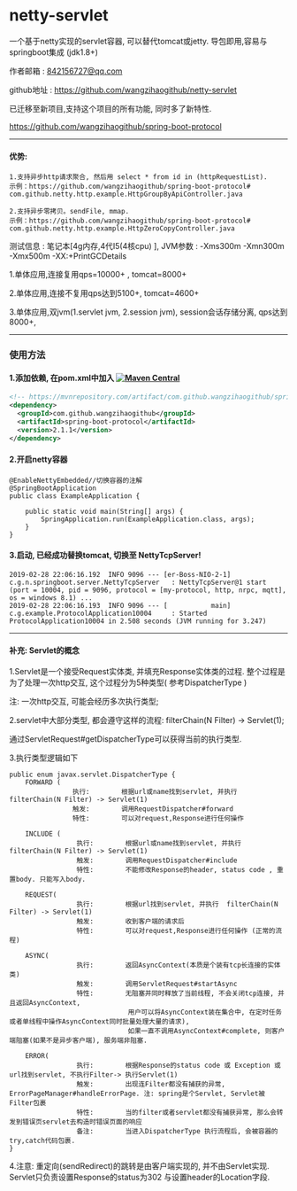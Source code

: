 # netty-servlet
一个基于netty实现的servlet容器, 可以替代tomcat或jetty. 导包即用,容易与springboot集成 (jdk1.8+)

作者邮箱 : 842156727@qq.com

github地址 : https://github.com/wangzihaogithub/netty-servlet

已迁移至新项目,支持这个项目的所有功能, 同时多了新特性.
 
https://github.com/wangzihaogithub/spring-boot-protocol

---

#### 优势:

    1.支持异步http请求聚合, 然后用 select * from id in (httpRequestList). 
    示例：https://github.com/wangzihaogithub/spring-boot-protocol# com.github.netty.http.example.HttpGroupByApiController.java
    
    2.支持异步零拷贝。sendFile, mmap. 
    示例：https://github.com/wangzihaogithub/spring-boot-protocol# com.github.netty.http.example.HttpZeroCopyController.java
    
    
测试信息 : 笔记本[4g内存,4代I5(4核cpu) ], JVM参数 : -Xms300m -Xmn300m -Xmx500m -XX:+PrintGCDetails

1.单体应用,连接复用qps=10000+ , tomcat=8000+

2.单体应用,连接不复用qps达到5100+, tomcat=4600+

3.单体应用,双jvm(1.servlet jvm, 2.session jvm), session会话存储分离, qps达到8000+, 
 

----

### 使用方法

#### 1.添加依赖, 在pom.xml中加入 [![Maven Central](https://maven-badges.herokuapp.com/maven-central/com.github.wangzihaogithub/spring-boot-protocol/badge.svg)](https://search.maven.org/search?q=g:com.github.wangzihaogithub%20AND%20a:spring-boot-protocol)

```xml
<!-- https://mvnrepository.com/artifact/com.github.wangzihaogithub/spring-boot-protocol -->
<dependency>
  <groupId>com.github.wangzihaogithub</groupId>
  <artifactId>spring-boot-protocol</artifactId>
  <version>2.1.1</version>
</dependency>
```
	
#### 2.开启netty容器

    @EnableNettyEmbedded//切换容器的注解
    @SpringBootApplication
    public class ExampleApplication {
    
        public static void main(String[] args) {
            SpringApplication.run(ExampleApplication.class, args);
        }
    }

#### 3.启动, 已经成功替换tomcat, 切换至 NettyTcpServer!
	2019-02-28 22:06:16.192  INFO 9096 --- [er-Boss-NIO-2-1] c.g.n.springboot.server.NettyTcpServer   : NettyTcpServer@1 start (port = 10004, pid = 9096, protocol = [my-protocol, http, nrpc, mqtt], os = windows 8.1) ...
	2019-02-28 22:06:16.193  INFO 9096 --- [           main] c.g.example.ProtocolApplication10004     : Started ProtocolApplication10004 in 2.508 seconds (JVM running for 3.247)    
---

#### 补充: Servlet的概念

1.Servlet是一个接受Request实体类, 并填充Response实体类的过程. 整个过程是为了处理一次http交互, 这个过程分为5种类型( 参考DispatcherType )
 
注: 一次http交互, 可能会经历多次执行类型;

2.servlet中大部分类型, 都会遵守这样的流程:  filterChain(N Filter) -> Servlet(1);

通过ServletRequest#getDispatcherType可以获得当前的执行类型.

3.执行类型逻辑如下

    public enum javax.servlet.DispatcherType {
        FORWARD (
                    执行:        根据url或name找到servlet, 并执行filterChain(N Filter) -> Servlet(1)
                    触发:        调用RequestDispatcher#forward
                    特性:        可以对request,Response进行任何操作

        INCLUDE ( 
                     执行:        根据url或name找到servlet, 并执行  filterChain(N Filter) -> Servlet(1)
                     触发:        调用RequestDispatcher#include
                     特性:        不能修改Response的header, status code , 重置body. 只能写入body.

        REQUEST(
                     执行:        根据url找到servlet, 并执行  filterChain(N Filter) -> Servlet(1)
                     触发:        收到客户端的请求后
                     特性:        可以对request,Response进行任何操作 (正常的流程)

        ASYNC(
                     执行:        返回AsyncContext(本质是个装有tcp长连接的实体类)
                     触发:        调用ServletRequest#startAsync
                     特性:        无阻塞并同时释放了当前线程, 不会关闭tcp连接, 并且返回AsyncContext, 
                                  用户可以将AsyncContext装在集合中, 在定时任务或者单线程中操作AsyncContext同时批量处理大量的请求),  
                                  如果一直不调用AsyncContext#complete, 则客户端阻塞(如果不是异步客户端), 服务端非阻塞.

        ERROR(
                     执行:        根据Response的status code 或 Exception 或 url找到servlet, 不执行Filter-> 执行Servlet(1)
                     触发:        出现连Filter都没有捕获的异常, ErrorPageManager#handleErrorPage. 注: spring是个Servlet, Servlet被Filter包裹
                     特性:        当的filter或者servlet都没有捕获异常, 那么会转发到错误页servlet去构造时错误页面的响应
                     备注:        当进入DispatcherType 执行流程后, 会被容器的try,catch代码包裹.
    }


4.注意: 重定向(sendRedirect)的跳转是由客户端实现的, 并不由Servlet实现. 
Servlet只负责设置Response的status为302 与设置header的Location字段.